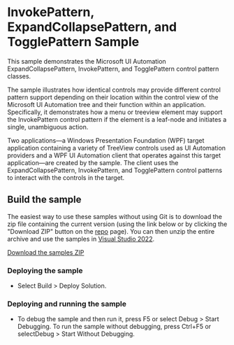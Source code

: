 
# InvokePattern, ExpandCollapsePattern, and TogglePattern Sample
This sample demonstrates the Microsoft UI Automation ExpandCollapsePattern, InvokePattern, and TogglePattern control pattern classes.

The sample illustrates how identical controls may provide different control pattern support depending on their location within the control view of the Microsoft UI Automation tree and their function within an application. Specifically, it demonstrates how a menu or treeview element may support the InvokePattern control pattern if the element is a leaf-node and initiates a single, unambiguous action.

Two applications—a Windows Presentation Foundation (WPF) target application containing a variety of TreeView controls used as UI Automation providers and a WPF UI Automation client that operates against this target application—are created by the sample. The client uses the ExpandCollapsePattern, InvokePattern, and TogglePattern control patterns to interact with the controls in the target.

## Build the sample
The easiest way to use these samples without using Git is to download the zip file containing the current version (using the link below or by clicking the "Download ZIP" button on the [repo](https://github.com/microsoft/WPF-Samples?tab=readme-ov-file) page). You can then unzip the entire archive and use the samples in [Visual Studio 2022](https://www.visualstudio.com/wpf-vs).

[Download the samples ZIP](../../../../archive/main.zip)

### Deploying the sample
- Select Build > Deploy Solution. 

### Deploying and running the sample
- To debug the sample and then run it, press F5 or select Debug >  Start Debugging. To run the sample without debugging, press Ctrl+F5 or selectDebug > Start Without Debugging. 

